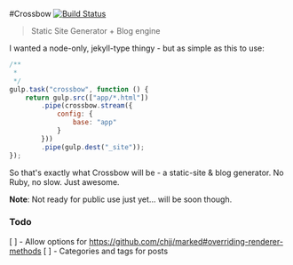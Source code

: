 #Crossbow [![Build Status](https://travis-ci.org/shakyShane/crossbow.js.svg?branch=master)](https://travis-ci.org/shakyShane/crossbow.js)

> Static Site Generator + Blog engine

I wanted a node-only, jekyll-type thingy - but as simple as this to use:

```js
/**
 * 
 */
gulp.task("crossbow", function () {
    return gulp.src(["app/*.html"])
        .pipe(crossbow.stream({
            config: {
                base: "app"
            }
        }))
        .pipe(gulp.dest("_site"));
});
```

So that's exactly what Crossbow will be - a static-site & blog generator. No Ruby, no slow. Just awesome.

**Note**: Not ready for public use just yet... will be soon though.  

### Todo 

[ ] - Allow options for https://github.com/chjj/marked#overriding-renderer-methods
[ ] - Categories and tags for posts